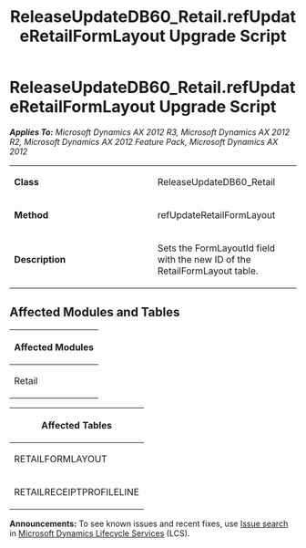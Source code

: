 ﻿---
title: ReleaseUpdateDB60_Retail.refUpdateRetailFormLayout Upgrade Script
TOCTitle: ReleaseUpdateDB60_Retail.refUpdateRetailFormLayout Upgrade Script
ms:assetid: 938f8fa0-6b4a-3ca6-4cc7-7212ba31336b
ms:mtpsurl: https://msdn.microsoft.com/en-us/library/JJ686117(v=AX.60)
ms:contentKeyID: 49709820
ms.date: 05/18/2015
mtps_version: v=AX.60
---

# ReleaseUpdateDB60\_Retail.refUpdateRetailFormLayout Upgrade Script 


_**Applies To:** Microsoft Dynamics AX 2012 R3, Microsoft Dynamics AX 2012 R2, Microsoft Dynamics AX 2012 Feature Pack, Microsoft Dynamics AX 2012_

<table>
<colgroup>
<col style="width: 50%" />
<col style="width: 50%" />
</colgroup>
<tbody>
<tr class="odd">
<td><p><strong>Class</strong></p></td>
<td><p>ReleaseUpdateDB60_Retail</p></td>
</tr>
<tr class="even">
<td><p><strong>Method</strong></p></td>
<td><p>refUpdateRetailFormLayout</p></td>
</tr>
<tr class="odd">
<td><p><strong>Description</strong></p></td>
<td><p>Sets the FormLayoutId field with the new ID of the RetailFormLayout table.</p></td>
</tr>
</tbody>
</table>


## Affected Modules and Tables

<table>
<colgroup>
<col style="width: 100%" />
</colgroup>
<thead>
<tr class="header">
<th><p>Affected Modules</p></th>
</tr>
</thead>
<tbody>
<tr class="odd">
<td><p>Retail</p></td>
</tr>
</tbody>
</table>


<table>
<colgroup>
<col style="width: 100%" />
</colgroup>
<thead>
<tr class="header">
<th><p>Affected Tables</p></th>
</tr>
</thead>
<tbody>
<tr class="odd">
<td><p>RETAILFORMLAYOUT</p></td>
</tr>
<tr class="even">
<td><p>RETAILRECEIPTPROFILELINE</p></td>
</tr>
</tbody>
</table>

  
**Announcements:** To see known issues and recent fixes, use [Issue search](http://go.microsoft.com/fwlink/?linkid=389258) in [Microsoft Dynamics Lifecycle Services](http://go.microsoft.com/fwlink/?linkid=306505) (LCS).

